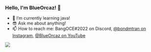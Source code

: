 ### Hello, I'm BlueOrcaz! 👋

- 🔭 I’m currently learning java!
- 😎 Ask me about anything!
- 📫 How to reach me: BangOCE#2022 on Discord, [@bondmtran on Instagram](https://www.instagram.com/bondmtran/), [@BlueOrcaz on YouTube](https://www.youtube.com/channel/UCxbJH5cCtnxyKxMoUkjVifg)

 
 
<img src="https://github-readme-stats.vercel.app/api?username=BlueOrcaz&&show_icons=true&title_color=ffffff&icon_color=33BEFF&text_color=FFFFFF&bg_color=151515">


